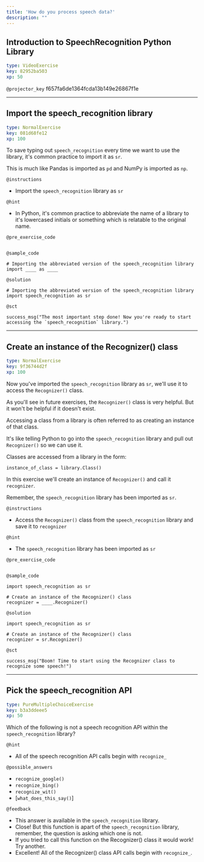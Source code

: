 ```yaml
---
title: 'How do you process speech data?'
description: ""
---
```


## Introduction to SpeechRecognition Python Library

```yaml
type: VideoExercise
key: 82952ba503
xp: 50
```

`@projector_key`
f657fa6de1364fcda13b149e26867f1e

---

## Import the speech_recognition library

```yaml
type: NormalExercise
key: 081d68fe12
xp: 100
```

To save typing out `speech_recognition` every time we want to use the library, it's common practice to import it as `sr`.

This is much like Pandas is imported as `pd` and NumPy is imported as `np`.

`@instructions`
- Import the `speech_recognition` library as `sr`

`@hint`
- In Python, it's common practice to abbreviate the name of a library to it's lowercased initials or something which is relatable to the original name.

`@pre_exercise_code`
```{python}

```

`@sample_code`
```{python}
# Importing the abbreviated version of the speech_recognition library
import ____ as ____
```

`@solution`
```{python}
# Importing the abbreviated version of the speech_recognition library
import speech_recognition as sr
```

`@sct`
```{python}
success_msg("The most important step done! Now you're ready to start accessing the `speech_recognition` library.")
```

---

## Create an instance of the Recognizer() class

```yaml
type: NormalExercise
key: 9f36744d2f
xp: 100
```

Now you've imported the `speech_recognition` library as `sr`, we'll use it to access the `Recognizer()` class.

As you'll see in future exercises, the `Recognizer()` class is very helpful. But it won't be helpful if it doesn't exist.

Accessing a class from a library is often referred to as creating an instance of that class.

It's like telling Python to go into the `speech_recognition` library and pull out `Recognizer()` so we can use it.

Classes are accessed from a library in the form:

`instance_of_class = library.Class()`

In this exercise we'll create an instance of `Recognizer()` and call it `recognizer`.

Remember, the `speech_recognition` library has been imported as `sr`.

`@instructions`
- Access the `Recognizer()` class from the `speech_recognition` library and save it to `recognizer`

`@hint`
- The `speech_recognition` library has been imported as `sr`

`@pre_exercise_code`
```{python}

```

`@sample_code`
```{python}
import speech_recognition as sr

# Create an instance of the Recognizer() class
recognizer = ____.Recognizer()
```

`@solution`
```{python}
import speech_recognition as sr

# Create an instance of the Recognizer() class
recognizer = sr.Recognizer()
```

`@sct`
```{python}
success_msg("Boom! Time to start using the Recognizer class to recognize some speech!")
```

---

## Pick the speech_recognition API

```yaml
type: PureMultipleChoiceExercise
key: b3a3ddeee5
xp: 50
```

Which of the following is not a speech recognition API within the `speech_recognition` library?

`@hint`
- All of the speech recognition API calls begin with `recognize_`

`@possible_answers`
- `recognize_google()`
- `recognize_bing()`
- `recognize_wit()`
- [`what_does_this_say()`]

`@feedback`
- This answer is available in the `speech_recognition` library.
- Close! But this function is apart of the `speech_recognition` library, remember, the question is asking which one is not.
- If you tried to call this function on the Recognizer() class it would work! Try another.
- Excellent! All of the Recognizer() class API calls begin with `recognize_`.
